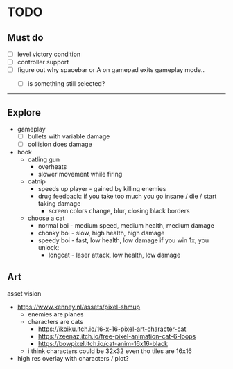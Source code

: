# TODO

## Must do
- [ ] level victory condition
- [ ] controller support
- [ ] figure out why spacebar or A on gamepad exits gameplay mode..
  - [ ] is something still selected?






----

## Explore
- gameplay
  - [ ] bullets with variable damage
  - [ ] collision does damage
- hook
  - catling gun
    - overheats
    - slower movement while firing
  - catnip
    - speeds up player - gained by killing enemies
    - drug feedback: if you take too much you go insane / die / start taking damage
      - screen colors change, blur, closing black borders
  - choose a cat
    - normal boi - medium speed, medium health, medium damage
    - chonky boi - slow, high health, high damage
    - speedy boi - fast, low health, low damage
    if you win 1x, you unlock:
      - longcat - laser attack, low health, low damage

## Art
asset vision
- https://www.kenney.nl/assets/pixel-shmup
  - enemies are planes
  - characters are cats
    - https://ikoiku.itch.io/16-x-16-pixel-art-character-cat
    - https://zeenaz.itch.io/free-pixel-animation-cat-6-loops
    - https://bowpixel.itch.io/cat-anim-16x16-black
  - i think characters could be 32x32 even tho tiles are 16x16
- high res overlay with characters / plot?
